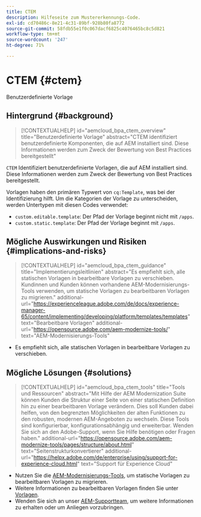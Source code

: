 ```yaml
---
title: CTEM
description: Hilfeseite zum Mustererkennungs-Code.
exl-id: cd70486c-8e21-4c31-89bf-928b80fa8772
source-git-commit: 58fdb55e1f0c067dacf6825c4076465bc8c5d821
workflow-type: tm+mt
source-wordcount: '247'
ht-degree: 71%

---
```


# CTEM {#ctem}

Benutzerdefinierte Vorlage

## Hintergrund {#background}

>[!CONTEXTUALHELP]
>id="aemcloud_bpa_ctem_overview"
>title="Benutzerdefinierte Vorlage"
>abstract="CTEM identifiziert benutzerdefinierte Komponenten, die auf AEM installiert sind. Diese Informationen werden zum Zweck der Bewertung von Best Practices bereitgestellt"

`CTEM`  Identifiziert benutzerdefinierte Vorlagen, die auf AEM installiert sind. Diese Informationen werden zum Zweck der Bewertung von Best Practices bereitgestellt.

Vorlagen haben den primären Typwert von `cq:Template`, was bei der Identifizierung hilft. Um die Kategorien der Vorlage zu unterscheiden, werden Untertypen mit diesen Codes verwendet:

* `custom.editable.template`: Der Pfad der Vorlage beginnt nicht mit `/apps`.
* `custom.static.template`: Der Pfad der Vorlage beginnt mit `/apps`.

## Mögliche Auswirkungen und Risiken {#implications-and-risks}

>[!CONTEXTUALHELP]
>id="aemcloud_bpa_ctem_guidance"
>title="Implementierungsleitlinien"
>abstract="Es empfiehlt sich, alle statischen Vorlagen in bearbeitbare Vorlagen zu verschieben. Kundinnen und Kunden können vorhandene AEM-Modernisierungs-Tools verwenden, um statische Vorlagen zu bearbeitbaren Vorlagen zu migrieren."
>additional-url="https://experienceleague.adobe.com/de/docs/experience-manager-65/content/implementing/developing/platform/templates/templates" text="Bearbeitbare Vorlagen"
>additional-url="https://opensource.adobe.com/aem-modernize-tools/" text="AEM-Modernisierungs-Tools"

* Es empfiehlt sich, alle statischen Vorlagen in bearbeitbare Vorlagen zu verschieben.

## Mögliche Lösungen {#solutions}

>[!CONTEXTUALHELP]
>id="aemcloud_bpa_ctem_tools"
>title="Tools und Ressourcen"
>abstract="Mit Hilfe der AEM Modernization Suite können Kunden die Struktur einer Seite von einer statischen Definition hin zu einer bearbeitbaren Vorlage verändern. Dies soll Kunden dabei helfen, von den begrenzten Möglichkeiten der alten Funktionen zu den robusten, modernen AEM-Angeboten zu wechseln. Diese Tools sind konfigurierbar, konfigurationsabhängig und erweiterbar. Wenden Sie sich an den Adobe-Support, wenn Sie Hilfe benötigen oder Fragen haben."
>additional-url="https://opensource.adobe.com/aem-modernize-tools/pages/structure/about.html" text="Seitenstrukturkonvertierer"
>additional-url="https://helpx.adobe.com/de/enterprise/using/support-for-experience-cloud.html" text="Support für Experience Cloud"

* Nutzen Sie die [AEM-Modernisierungs-Tools](https://opensource.adobe.com/aem-modernize-tools/), um statische Vorlagen zu bearbeitbaren Vorlagen zu migrieren.
* Weitere Informationen zu bearbeitbaren Vorlagen finden Sie unter [Vorlagen](https://experienceleague.adobe.com/de/docs/experience-manager-65/content/implementing/developing/platform/templates/templates).
* Wenden Sie sich an unser [AEM-Supportteam](https://helpx.adobe.com/de/enterprise/using/support-for-experience-cloud.html), um weitere Informationen zu erhalten oder um Anliegen vorzubringen.
